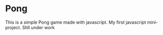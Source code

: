 # Pong

This is a simple Pong game made with javascript.
My first javascript mini-project.
Still under work
